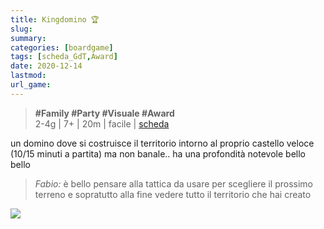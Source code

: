 ```yaml
---
title: Kingdomino 🏆
slug: 
summary: 
categories: [boardgame]
tags: [scheda_GdT,Award]
date: 2020-12-14
lastmod: 
url_game: 
---
```

> **#Family #Party #Visuale #Award**   
> 2-4g | 7+ | 20m | facile | [scheda](https://boardgamegeek.com/boardgame/204583/kingdomino)  

un domino dove si costruisce il territorio intorno al proprio castello
veloce (10/15 minuti a partita) ma non banale.. ha una profondità notevole
bello bello

> *Fabio:*
> è bello pensare alla tattica da usare per scegliere il prossimo terreno e sopratutto alla fine vedere tutto il territorio che hai creato

![](img/kingdomino.jpg)

